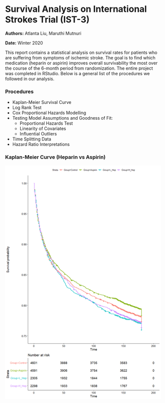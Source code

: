 # Survival Analysis on International Strokes Trial (IST-3)

**Authors:** Atlanta Liu, Maruthi Mutnuri

**Date:** Winter 2020

This report contains a statistical analysis on survival rates for patients who are suffering from symptoms of ischemic stroke. The goal is to find which medication (heparin or aspirin) improves overall survivability the most over the course of the 6-month period from randomization. The entire project was completed in RStudio. Below is a general list of the procedures we followed in our analysis.

### Procedures

- Kaplan-Meier Survival Curve
- Log Rank Test
- Cox Proportional Hazards Modelling
- Testing Model Assumptions and Goodness of Fit:
  - Proportional Hazards Test
  - Linearity of Covariates
  - Influential Outliers
- Time Splitting Data
- Hazard Ratio Interpretations

### Kaplan-Meier Curve (Heparin vs Aspirin)

![Kaplan-Meier Curve](/Images/Kaplan_Meier.png)

